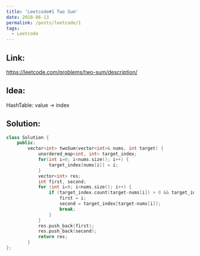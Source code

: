 ```yaml
---
title: 'Leetcode#1 Two Sum'
date: 2018-06-13
permalink: /posts/leetcode/1
tags:
  - Leetcode
---
```


## Link: ## 
https://leetcode.com/problems/two-sum/description/

## Idea: ##
HashTable: value -> index

## Solution: ##
```cpp
class Solution {
    public:
        vector<int> twoSum(vector<int>& nums, int target) {
            unordered_map<int, int> target_index;
            for(int i=0; i<nums.size(); i++) {
                target_index[nums[i]] = i;
            }
            vector<int> res;
            int first, second;
            for (int i=0; i<nums.size(); i++) {
                if (target_index.count(target-nums[i]) > 0 && target_index[target-nums[i]] != i){
                    first = i;
                    second = target_index[target-nums[i]];
                    break;
                }
            }
            res.push_back(first);
            res.push_back(second);
            return res;
        }
};
```

